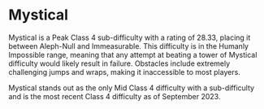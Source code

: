 # Mystical

Mystical is a Peak Class 4 sub-difficulty with a rating of 28.33, placing it between Aleph-Null and Immeasurable. This difficulty is in the Humanly Impossible range, meaning that any attempt at beating a tower of Mystical difficulty would likely result in failure. Obstacles include extremely challenging jumps and wraps, making it inaccessible to most players.

Mystical stands out as the only Mid Class 4 difficulty with a sub-difficulty and is the most recent Class 4 difficulty as of September 2023.
